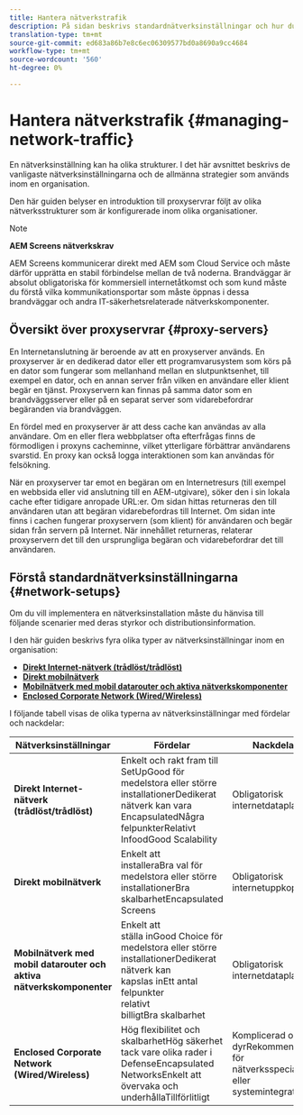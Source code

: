 ```yaml
---
title: Hantera nätverkstrafik
description: På sidan beskrivs standardnätverksinställningar och hur du hanterar nätverkstrafik.
translation-type: tm+mt
source-git-commit: ed683a86b7e8c6ec06309577bd0a8690a9cc4684
workflow-type: tm+mt
source-wordcount: '560'
ht-degree: 0%

---
```



# Hantera nätverkstrafik {#managing-network-traffic}

En nätverksinställning kan ha olika strukturer. I det här avsnittet beskrivs de vanligaste nätverksinställningarna och de allmänna strategier som används inom en organisation.

Den här guiden belyser en introduktion till proxyservrar följt av olika nätverksstrukturer som är konfigurerade inom olika organisationer.

>[!NOTE]
>
>**AEM Screens nätverkskrav**
>
>AEM Screens kommunicerar direkt med AEM som Cloud Service och måste därför upprätta en stabil förbindelse mellan de två noderna. Brandväggar är absolut obligatoriska för kommersiell internetåtkomst och som kund måste du förstå vilka kommunikationsportar som måste öppnas i dessa brandväggar och andra IT-säkerhetsrelaterade nätverkskomponenter.

## Översikt över proxyservrar {#proxy-servers}

En Internetanslutning är beroende av att en proxyserver används. En proxyserver är en dedikerad dator eller ett programvarusystem som körs på en dator som fungerar som mellanhand mellan en slutpunktsenhet, till exempel en dator, och en annan server från vilken en användare eller klient begär en tjänst. Proxyservern kan finnas på samma dator som en brandväggsserver eller på en separat server som vidarebefordrar begäranden via brandväggen.

En fördel med en proxyserver är att dess cache kan användas av alla användare. Om en eller flera webbplatser ofta efterfrågas finns de förmodligen i proxyns cacheminne, vilket ytterligare förbättrar användarens svarstid. En proxy kan också logga interaktionen som kan användas för felsökning.

När en proxyserver tar emot en begäran om en Internetresurs (till exempel en webbsida eller vid anslutning till en AEM-utgivare), söker den i sin lokala cache efter tidigare anropade URL:er. Om sidan hittas returneras den till användaren utan att begäran vidarebefordras till Internet. Om sidan inte finns i cachen fungerar proxyservern (som klient) för användaren och begär sidan från servern på Internet. När innehållet returneras, relaterar proxyservern det till den ursprungliga begäran och vidarebefordrar det till användaren.

## Förstå standardnätverksinställningarna {#network-setups}

Om du vill implementera en nätverksinstallation måste du hänvisa till följande scenarier med deras styrkor och distributionsinformation.

I den här guiden beskrivs fyra olika typer av nätverksinställningar inom en organisation:

* **[Direkt Internet-nätverk (trådlöst/trådlöst)](/help/using/direct-internet-network.md)**
* **[Direkt mobilnätverk](/help/using/mobile-network.md)**
* **[Mobilnätverk med mobil datarouter och aktiva nätverkskomponenter](/help/using/mobile-network-router.md)**
* **[Enclosed Corporate Network (Wired/Wireless)](/help/using/enclosed-corporate-network.md)**

I följande tabell visas de olika typerna av nätverksinställningar med fördelar och nackdelar:

| Nätverksinställningar | Fördelar | Nackdelar |
|--- |--- |--- |
| **Direkt Internet-nätverk (trådlöst/trådlöst)** | Enkelt och rakt fram till<br>SetUpGood för medelstora eller större<br>installationerDedikerat nätverk kan vara<br>EncapsulatedNågra<br>felpunkterRelativt<br>InfoodGood Scalability | Obligatorisk internetdataplan |
| **Direkt mobilnätverk** | Enkelt att<br>installeraBra val för medelstora eller större<br>installationerBra<br>skalbarhetEncapsulated Screens | Obligatorisk internetuppkoppling |
| **Mobilnätverk med mobil datarouter och aktiva nätverkskomponenter** | Enkelt att<br>ställa inGood Choice för medelstora eller större<br>installationerDedikerat nätverk kan<br>kapslas inEtt antal felpunkter<br>relativt<br>billigtBra skalbarhet | Obligatorisk internetdataplan |
| **Enclosed Corporate Network (Wired/Wireless)** | Hög flexibilitet och<br>skalbarhetHög säkerhet tack vare olika rader i<br>DefenseEncapsulated<br>NetworksEnkelt att övervaka och<br>underhållaTillförlitligt | Komplicerad och<br>dyrRekommenderas för nätverksspecialister eller systemintegratörer |

